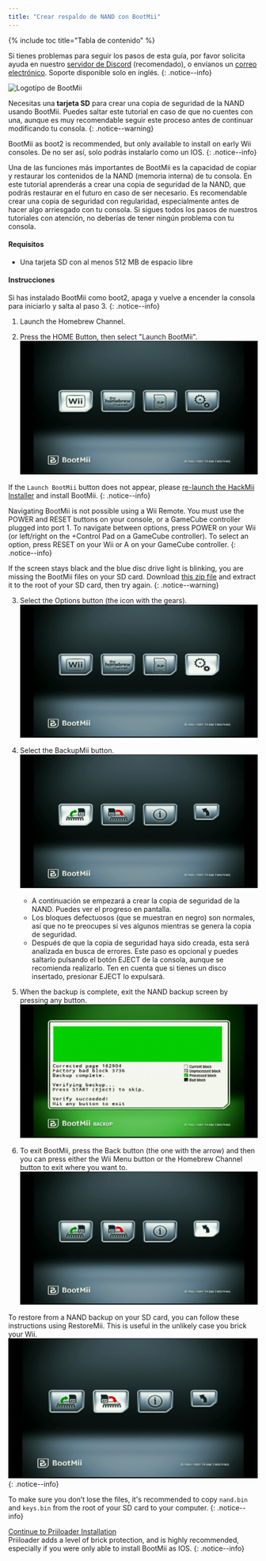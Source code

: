 ```yaml
---
title: "Crear respaldo de NAND con BootMii"
---
```


{% include toc title="Tabla de contenido" %}

Si tienes problemas para seguir los pasos de esta guía, por favor solicita ayuda en nuestro [servidor de Discord](https://discord.gg/rc24) (recomendado), o envíanos un [correo electrónico](mailto:support@riiconnect24.net). Soporte disponible solo en inglés.
{: .notice--info}

![Logotipo de BootMii](/images/bootmii.png)

Necesitas una **tarjeta SD** para crear una copia de seguridad de la NAND usando BootMii. Puedes saltar este tutorial en caso de que no cuentes con una, aunque es muy recomendable seguir este proceso antes de continuar modificando tu consola.
{: .notice--warning}

BootMii as boot2 is recommended, but only available to install on early Wii consoles. De no ser así, solo podrás instalarlo como un IOS.
{: .notice--info}

Una de las funciones más importantes de BootMii es la capacidad de copiar y restaurar los contenidos de la NAND (memoria interna) de tu consola. En este tutorial aprenderás a crear una copia de seguridad de la NAND, que podrás restaurar en el futuro en caso de ser necesario. Es recomendable crear una copia de seguridad con regularidad, especialmente antes de hacer algo arriesgado con tu consola. Si sigues todos los pasos de nuestros tutoriales con atención, no deberías de tener ningún problema con tu consola.

#### Requisitos

- Una tarjeta SD con al menos 512 MB de espacio libre

#### Instrucciones

Si has instalado BootMii como boot2, apaga y vuelve a encender la consola para iniciarlo y salta al paso 3.
{: .notice--info}

1. Launch the Homebrew Channel.

2. Press the HOME Button, then select "Launch BootMii". ![BootMii_Main](/images/BootMii/BootMii_Main.png)

If the `Launch BootMii` button does not appear, please [re-launch the HackMii Installer](hackmii) and install BootMii.
{: .notice--info}

Navigating BootMii is not possible using a Wii Remote. You must use the POWER and RESET buttons on your console, or a GameCube controller plugged into port 1. To navigate between options, press POWER on your Wii (or left/right on the +Control Pad on a GameCube controller). To select an option, press RESET on your Wii or A on your GameCube controller.
{: .notice--info}

If the screen stays black and the blue disc drive light is blinking, you are missing the BootMii files on your SD card. Download [this zip file](https://static.hackmii.com/bootmii_sd_files.zip) and extract it to the root of your SD card, then try again.
{: .notice--warning}

3. Select the Options button (the icon with the gears). ![BootMii_Gears_Icon](/images/BootMii/BootMii_Gears_Icon.png)

4. Select the BackupMii button. ![BootMii_Green_Arrow](/images/BootMii/BootMii_Green_Arrow.png)

   - A continuación se empezará a crear la copia de seguridad de la NAND. Puedes ver el progreso en pantalla.
   - Los bloques defectuosos (que se muestran en negro) son normales, así que no te preocupes si ves algunos mientras se genera la copia de seguridad.
   - Después de que la copia de seguridad haya sido creada, esta será analizada en busca de errores. Este paso es opcional y puedes saltarlo pulsando el botón EJECT de la consola, aunque se recomienda realizarlo. Ten en cuenta que si tienes un disco insertado, presionar EJECT lo expulsará.

5. When the backup is complete, exit the NAND backup screen by pressing any button. ![BootMii_NAND_Backup](/images/BootMii/BootMii_NAND_Backup.png)

6. To exit BootMii, press the Back button (the one with the arrow) and then you can press either the Wii Menu button or the Homebrew Channel button to exit where you want to. ![BootMii_Return_Arrow](/images/BootMii/BootMii_Return_Arrow.png)

To restore from a NAND backup on your SD card, you can follow these instructions using RestoreMii. This is useful in the unlikely case you brick your Wii. ![BootMii_Red_Arrow](/images/BootMii/BootMii_Red_Arrow.png)
{: .notice--info}

To make sure you don’t lose the files, it's recommended to copy `nand.bin` and `keys.bin` from the root of your SD card to your computer.
{: .notice--info}

[Continue to Priiloader Installation](priiloader)<br> Priiloader adds a level of brick protection, and is highly recommended, especially if you were only able to install BootMii as IOS.
{: .notice--info}

